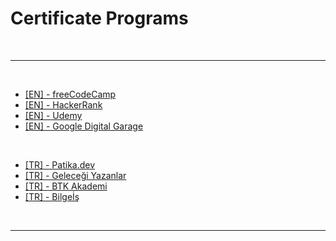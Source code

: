 # Certificate Programs

<br>

---

<br>

- [[EN] - freeCodeCamp](https://www.freecodecamp.org/)
- [[EN] - HackerRank](https://www.hackerrank.com/)
- [[EN] - Udemy](https://www.udemy.com/)
- [[EN] - Google Digital Garage](https://learndigital.withgoogle.com/digitalgarage/)

<br>

- [[TR] - Patika.dev](https://app.patika.dev/paths)
- [[TR] - Geleceği Yazanlar](https://gelecegiyazanlar.turkcell.com.tr/)
- [[TR] - BTK Akademi](https://www.btkakademi.gov.tr/portal)
- [[TR] - Bilgeİş](https://bilgeis.net/)

<br>

---
